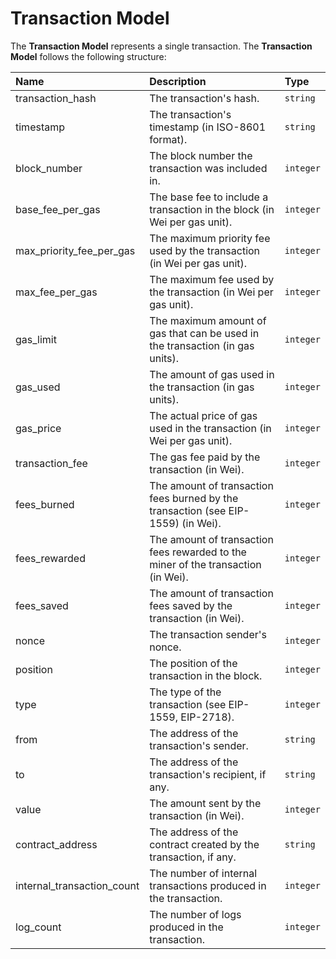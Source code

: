 # Transaction Model

The **Transaction Model** represents a single transaction. The **Transaction Model** follows the following structure:

| Name                       | Description                                                                       | Type      |
| :------------------------- | :-------------------------------------------------------------------------------- | :-------- |
| transaction_hash           | The transaction's hash.                                                           | `string`  |
| timestamp                  | The transaction's timestamp (in ISO-8601 format).                                 | `string`  |
| block_number               | The block number the transaction was included in.                                 | `integer` |
| base_fee_per_gas           | The base fee to include a transaction in the block (in Wei per gas unit).         | `integer` |
| max_priority_fee_per_gas   | The maximum priority fee used by the transaction (in Wei per gas unit).           | `integer` |
| max_fee_per_gas            | The maximum fee used by the transaction (in Wei per gas unit).                    | `integer` |
| gas_limit                  | The maximum amount of gas that can be used in the transaction (in gas units).     | `integer` |
| gas_used                   | The amount of gas used in the transaction (in gas units).                         | `integer` |
| gas_price                  | The actual price of gas used in the transaction (in Wei per gas unit).            | `integer` |
| transaction_fee            | The gas fee paid by the transaction (in Wei).                                     | `integer` |
| fees_burned                | The amount of transaction fees burned by the transaction (see EIP-1559) (in Wei). | `integer` |
| fees_rewarded              | The amount of transaction fees rewarded to the miner of the transaction (in Wei). | `integer` |
| fees_saved                 | The amount of transaction fees saved by the transaction (in Wei).                 | `integer` |
| nonce                      | The transaction sender's nonce.                                                   | `integer` |
| position                   | The position of the transaction in the block.                                     | `integer` |
| type                       | The type of the transaction (see EIP-1559, EIP-2718).                             | `integer` |
| from                       | The address of the transaction's sender.                                          | `string`  |
| to                         | The address of the transaction's recipient, if any.                               | `string`  |
| value                      | The amount sent by the transaction (in Wei).                                      | `integer` |
| contract_address           | The address of the contract created by the transaction, if any.                   | `string`  |
| internal_transaction_count | The number of internal transactions produced in the transaction.                  | `integer` |
| log_count                  | The number of logs produced in the transaction.                                   | `integer` |

